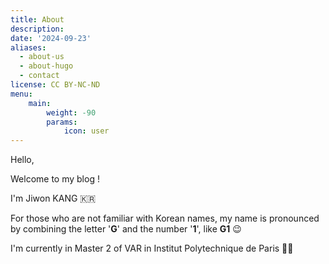 ```yaml
---
title: About
description: 
date: '2024-09-23'
aliases:
  - about-us
  - about-hugo
  - contact
license: CC BY-NC-ND
menu:
    main: 
        weight: -90
        params:
            icon: user
---
```

Hello, 

Welcome to my blog ! 

I'm Jiwon KANG 🇰🇷

For those who are not familiar with Korean names, my name is pronounced by combining the letter '**G**' and the number '**1**', like **G1** 😉

I'm currently in Master 2 of VAR in Institut Polytechnique de Paris 👩‍💻

